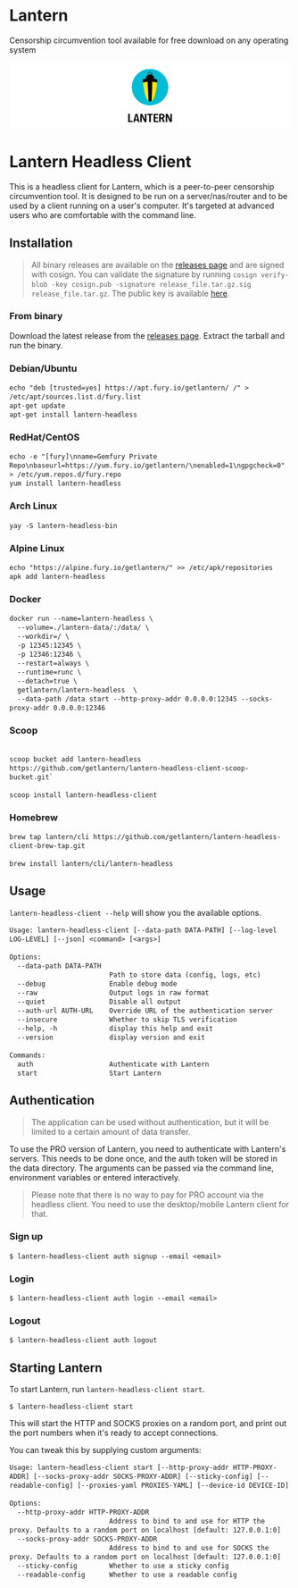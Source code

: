 # Lantern

Censorship circumvention tool available for free download on any operating system

![cover page](https://github.com/getlantern/.github/blob/main/resources/cover_page.png)

# Lantern Headless Client

This is a headless client for Lantern, which is a peer-to-peer censorship circumvention tool.
It is designed to be run on a server/nas/router and to be used by a client running on a user's computer.
It's targeted at advanced users who are comfortable with the command line.

## Installation

> All binary releases are available on the [releases page](https://github.com/getlantern/lantern-headless-client/releases) and are signed with cosign.
> You can validate the signature by running `cosign verify-blob -key cosign.pub -signature release_file.tar.gz.sig release_file.tar.gz`.
> The public key is available [here](./cosign.pub).

### From binary

Download the latest release from the [releases page](https://github.com/getlantern/lantern-headless-client/releases/latest).
Extract the tarball and run the binary.

### Debian/Ubuntu

```shell
echo "deb [trusted=yes] https://apt.fury.io/getlantern/ /" > /etc/apt/sources.list.d/fury.list
apt-get update
apt-get install lantern-headless
```

### RedHat/CentOS

```shell
echo -e "[fury]\nname=Gemfury Private Repo\nbaseurl=https://yum.fury.io/getlantern/\nenabled=1\ngpgcheck=0" > /etc/yum.repos.d/fury.repo
yum install lantern-headless
```

### Arch Linux

```
yay -S lantern-headless-bin
```

### Alpine Linux

```shell
echo "https://alpine.fury.io/getlantern/" >> /etc/apk/repositories
apk add lantern-headless
```

### Docker

```shell
docker run --name=lantern-headless \
  --volume=./lantern-data/:/data/ \
  --workdir=/ \
  -p 12345:12345 \
  -p 12346:12346 \
  --restart=always \
  --runtime=runc \
  --detach=true \
  getlantern/lantern-headless  \
  --data-path /data start --http-proxy-addr 0.0.0.0:12345 --socks-proxy-addr 0.0.0.0:12346
```

### Scoop

```shell

scoop bucket add lantern-headless https://github.com/getlantern/lantern-headless-client-scoop-bucket.git`

scoop install lantern-headless-client
```

### Homebrew

```shell
brew tap lantern/cli https://github.com/getlantern/lantern-headless-client-brew-tap.git

brew install lantern/cli/lantern-headless

```

## Usage

`lantern-headless-client --help` will show you the available options.

```shell
Usage: lantern-headless-client [--data-path DATA-PATH] [--log-level LOG-LEVEL] [--json] <command> [<args>]

Options:
  --data-path DATA-PATH
                         Path to store data (config, logs, etc)
  --debug                Enable debug mode
  --raw                  Output logs in raw format
  --quiet                Disable all output
  --auth-url AUTH-URL    Override URL of the authentication server
  --insecure             Whether to skip TLS verification
  --help, -h             display this help and exit
  --version              display version and exit

Commands:
  auth                   Authenticate with Lantern
  start                  Start Lantern
```

## Authentication

> The application can be used without authentication, but it will be limited to a certain amount of data transfer.

To use the PRO version of Lantern, you need to authenticate with Lantern's servers.
This needs to be done once, and the auth token will be stored in the data directory.
The arguments can be passed via the command line, environment variables or entered interactively.

> Please note that there is no way to pay for PRO account via the headless client. You need to use the desktop/mobile Lantern client for that.

### Sign up

```shell
$ lantern-headless-client auth signup --email <email>
```

### Login

```shell
$ lantern-headless-client auth login --email <email>
```

### Logout

```shell
$ lantern-headless-client auth logout
```

## Starting Lantern

To start Lantern, run `lantern-headless-client start`.

```shell
$ lantern-headless-client start
```

This will start the HTTP and SOCKS proxies on a random port, and print out the port numbers when it's ready to accept connections.

You can tweak this by supplying custom arguments:

```shell
Usage: lantern-headless-client start [--http-proxy-addr HTTP-PROXY-ADDR] [--socks-proxy-addr SOCKS-PROXY-ADDR] [--sticky-config] [--readable-config] [--proxies-yaml PROXIES-YAML] [--device-id DEVICE-ID]

Options:
  --http-proxy-addr HTTP-PROXY-ADDR
                         Address to bind to and use for HTTP the proxy. Defaults to a random port on localhost [default: 127.0.0.1:0]
  --socks-proxy-addr SOCKS-PROXY-ADDR
                         Address to bind to and use for SOCKS the proxy. Defaults to a random port on localhost [default: 127.0.0.1:0]
  --sticky-config        Whether to use a sticky config
  --readable-config      Whether to use a readable config
```
